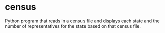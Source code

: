 # census
Python program that reads in a census file and displays each state and the number of representatives for the state based on that census file.

